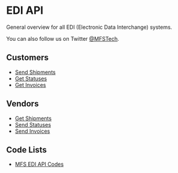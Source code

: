 EDI API
=======

General overview for all EDI (Electronic Data Interchange) systems.

You can also follow us on Twitter [@MFSTech](http://twitter.com/MFSTech).

Customers
---------

* [Send Shipments](SendShipments)
* [Get Statuses](GetStatuses/)
* [Get Invoices](GetInvoices/)

Vendors
-------

* [Get Shipments](GetShipments/)
* [Send Statuses](SendStatuses/)
* [Send Invoices](SendInvoices/)

Code Lists
----------

* [MFS EDI API Codes](Codes.md)

